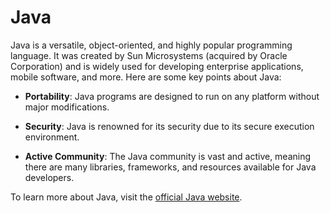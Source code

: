 # Java

Java is a versatile, object-oriented, and highly popular programming language. It was created by Sun Microsystems (acquired by Oracle Corporation) and is widely used for developing enterprise applications, mobile software, and more. Here are some key points about Java:

- **Portability**: Java programs are designed to run on any platform without major modifications.

- **Security**: Java is renowned for its security due to its secure execution environment.

- **Active Community**: The Java community is vast and active, meaning there are many libraries, frameworks, and resources available for Java developers.

To learn more about Java, visit the [official Java website](https://www.oracle.com/java/).
